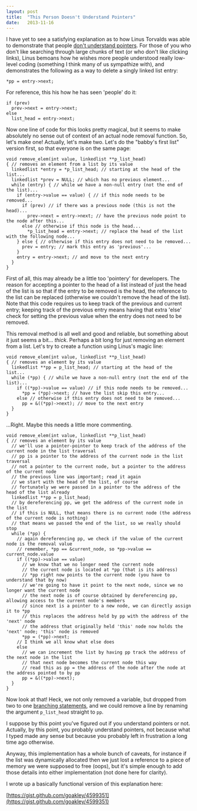 ```yaml
---
layout: post
title:  "This Person Doesn't Understand Pointers"
date:   2013-11-16
---
```


I have yet to see a satisfying explanation as to how Linus Torvalds was able to demonstrate that people [don't understand pointers](http://meta.slashdot.org/story/12/10/11/0030249/linus-torvalds-answers-your-questions).  For those of you who don't like searching through large chunks of text (or who don't like clicking links), Linus bemoans how he wishes more people understood really low-level coding (something I think many of us sympathize with), and demonstrates the following as a way to delete a singly linked list entry:

```
*pp = entry->next;
```

For reference, this his how he has seen 'people' do it:

```
if (prev)
  prev->next = entry->next;
else
  list_head = entry->next;
```

Now one line of code for this looks pretty magical, but it seems to make absolutely no sense out of context of an actual node removal function.  So, let's make one!  Actually, let's make two.  Let's do the "babby's first list" version first, so that everyone is on the same page:

```
void remove_elem(int value, linkedlist **p_list_head)
{ // removes an element from a list by its value
  linkedlist *entry = *p_list_head; // starting at the head of the list...
  linkedlist *prev = NULL; // which has no previous element...
  while (entry) { // while we have a non-null entry (not the end of the list)...
    if (entry->value == value) { // if this node needs to be removed...
      if (prev) // if there was a previous node (this is not the head)...
        prev->next = entry->next; // have the previous node point to the node after this...
      else // otherwise if this node is the head...
        *p_list_head = entry->next; // replace the head of the list with the following node...
    } else { // otherwise if this entry does not need to be removed...
      prev = entry; // mark this entry as 'previous'...
    }
    entry = entry->next; // and move to the next entry
  }
}
```

First of all, this may already be a little too 'pointery' for developers.  The reason for accepting a pointer to the head of a list instead of just the head of the list is so that if the entry to be removed is the head, the reference to the list can be replaced (otherwise we couldn't remove the head of the list).  Note that this code requires us to keep track of the previous and current entry; keeping track of the previous entry means having that extra 'else' check for setting the previous value when the entry does not need to be removed.

This removal method is all well and good and reliable, but something about it just seems a bit... *thick*.  Perhaps a bit long for just removing an element from a list.  Let's try to create a function using Linus's magic line:

```
void remove_elem(int value, linkedlist **p_list_head)
{ // removes an element by its value
  linkedlist **pp = p_list_head; // starting at the head of the list...
  while (*pp) { // while we have a non-null entry (not the end of the list)...
    if ((*pp)->value == value) // if this node needs to be removed...
      *pp = (*pp)->next; // have the list skip this entry...
    else // otherwise if this entry does not need to be removed...
      pp = &((*pp)->next); // move to the next entry
  }
}
```

...Right.  Maybe this needs a little more commenting.

```
void remove_elem(int value, linkedlist **p_list_head)
{ // removes an element by its value
  // we'll use a pointer-pointer to keep track of the address of the current node in the list traversal
  // pp is a pointer to the address of the current node in the list traversal
  // not a pointer to the current node, but a pointer to the address of the current node
  // the previous line was important; read it again
  // we start with the head of the list, of course
  // fortunately we were passed in a pointer to the address of the head of the list already
  linkedlist **pp = p_list_head;
  // by dereferencing pp, we get the address of the current node in the list
  // if this is NULL, that means there is no current node (the address of the current node is nothing)
  // that means we passed the end of the list, so we really should stop
  while (*pp) {
    // again dereferencing pp, we check if the value of the current node is the removal value
    // remember, *pp == &current_node, so *pp->value == current_node.value
    if ((*pp)->value == value)
      // we know that we no longer need the current node
      // the current node is located at *pp (that is its address)
      // *pp right now points to the current node (you have to understand that by now)
      // we're going to have it point to the next node, since we no longer want the current node
      // the next node is of course obtained by dereferencing pp, allowing access to the current node's members
      // since next is a pointer to a new node, we can directly assign it to *pp
      // this replaces the address held by pp with the address of the 'next' node
      // the address that originally held 'this' node now holds the 'next' node; 'this' node is removed
      *pp = (*pp)->next;
    // I think we all know what else does
    else
      // we can increment the list by having pp track the address of the next node in the list
      // that next node becomes the current node this way
      // read this as pp = the address of the node after the node at the address pointed to by pp
      pp = &((*pp)->next);
  }
}
```

Now look at that!  Heck, we not only removed a variable, but dropped from two to one [branching statements](http://stackoverflow.com/questions/11227809/), and we could remove a line by renaming the argument `p_list_head` straight to `pp`.

I suppose by this point you've figured out if you understand pointers or not.  Actually, by this point, you probably understand pointers, not because what I typed made any sense but because you probably left in frustration a long time ago otherwise.

Anyway, this implementation has a whole bunch of caveats, for instance if the list was dynamically allocated then we just lost a reference to a piece of memory we were supposed to free (oops), but it's simple enough to add those details into either implementation (not done here for clarity).

I wrote up a basically functional version of this explanation here:

[https://gist.github.com/goakley/4599351](https://gist.github.com/goakley/4599351)

